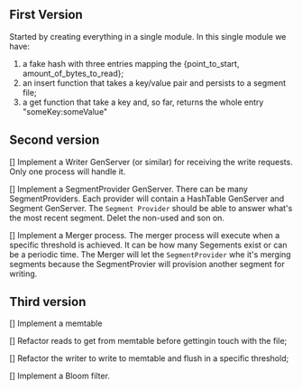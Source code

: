 ## First Version

Started by creating everything in a single module. In this single module we have:

1. a fake hash with three entries mapping the {point_to_start, amount_of_bytes_to_read};
2. an insert function that takes a key/value pair and persists to a segment file;
3. a get function that take a key and, so far, returns the whole entry "someKey:someValue"


## Second version

[] Implement a Writer GenServer (or similar) for receiving the write requests. Only one process will handle it.

[] Implement a SegmentProvider GenServer. There can be many SegmentProviders. Each provider will contain a HashTable GenServer and Segment GenServer. The `Segment Provider` should be able to answer what's the most recent segment. Delet the non-used and son on.

[] Implement a Merger process. The merger process will execute when a specific threshold is achieved. It can be how many Segements exist or can be a periodic time. The Merger will let the `SegmentProvider` whe it's merging segments because the SegmentProvier will provision another segment for writing.

## Third version

[] Implement a memtable

[] Refactor reads to get from memtable before gettingin touch with the file;

[] Refactor the writer to write to memtable and flush in a specific threshold;

[] Implement a Bloom filter.
